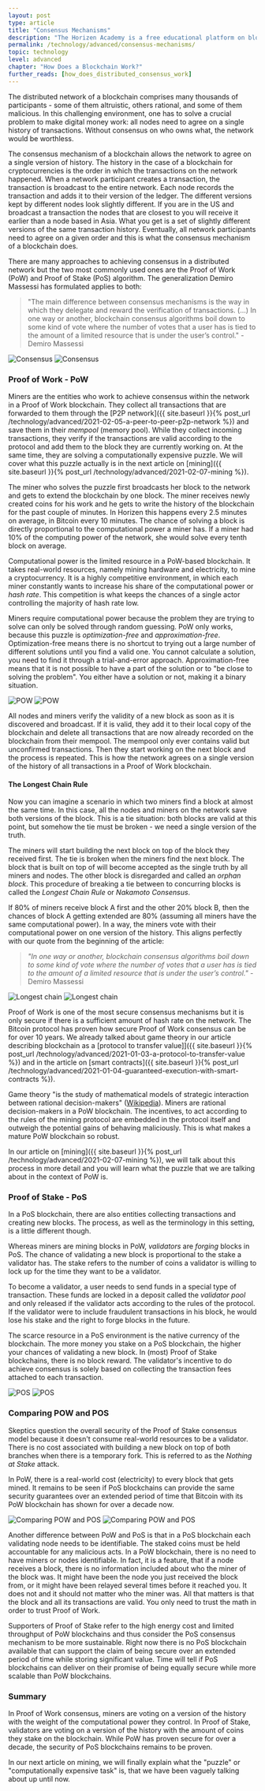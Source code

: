 ```yaml
---
layout: post
type: article
title: "Consensus Mechanisms"
description: "The Horizen Academy is a free educational platform on blockchain technology, cryptocurrency, and privacy. In this article, you learn about consensus mechanisms at an advanced level."
permalink: /technology/advanced/consensus-mechanisms/
topic: technology
level: advanced
chapter: "How Does a Blockchain Work?"
further_reads: [how_does_distributed_consensus_work]
---
```


The distributed network of a blockchain comprises many thousands of participants - some of them altruistic, others rational, and some of them malicious. In this challenging environment, one has to solve a crucial problem to make digital money work: all nodes need to agree on a single history of transactions. Without consensus on who owns what, the network would be worthless.

The consensus mechanism of a blockchain allows the network to agree on a single version of history. The history in the case of a blockchain for cryptocurrencies is the order in which the transactions on the network happened.
When a network participant creates a transaction, the transaction is broadcast to the entire network. Each node records the transaction and adds it to their version of the ledger. The different versions kept by different nodes look slightly different. If you are in the US and broadcast a transaction the nodes that are closest to you will receive it earlier than a node based in Asia. What you get is a set of slightly different versions of the same transaction history. Eventually, all network participants need to agree on a given order and this is what the consensus mechanism of a blockchain does.

There are many approaches to achieving consensus in a distributed network but the two most commonly used ones are the Proof of Work (PoW) and Proof of Stake (PoS) algorithm. The generalization Demiro Massessi has formulated applies to both:

> "The main difference between consensus mechanisms is the way in which they delegate and reward the verification of transactions. (...) In one way or another, blockchain consensus algorithms boil down to some kind of vote where the number of votes that a user has is tied to the amount of a limited resource that is under the user’s control." - Demiro Massessi

![Consensus](/assets/post_files/technology/advanced/consensus-mechanisms/consensus_D.jpg)
![Consensus](/assets/post_files/technology/advanced/consensus-mechanisms/consensus_M.jpg)

### Proof of Work - PoW

Miners are the entities who work to achieve consensus within the network in a Proof of Work blockchain. They collect all transactions that are forwarded to them through the [P2P network]({{ site.baseurl }}{% post_url /technology/advanced/2021-02-05-a-peer-to-peer-p2p-network %}) and save them in their *mempool* (memory pool). While they collect incoming transactions, they verify if the transactions are valid according to the protocol and add them to the block they are currently working on. At the same time, they are solving a computationally expensive puzzle. We will cover what this puzzle actually is in the next article on [mining]({{ site.baseurl }}{% post_url /technology/advanced/2021-02-07-mining %}).

The miner who solves the puzzle first broadcasts her block to the network and gets to extend the blockchain by one block. The miner receives newly created coins for his work and he gets to write the history of the blockchain for the past couple of minutes. In Horizen this happens every 2.5 minutes on average, in Bitcoin every 10 minutes. The chance of solving a block is directly proportional to the computational power a miner has. If a miner had 10% of the computing power of the network, she would solve every tenth block on average.

Computational power is the limited resource in a PoW-based blockchain. It takes real-world resources, namely mining hardware and electricity, to mine a cryptocurrency. It is a highly competitive environment, in which each miner constantly wants to increase his share of the computational power or *hash rate*. This competition is what keeps the chances of a single actor controlling the majority of hash rate low.

Miners require computational power because the problem they are trying to solve can only be solved through random guessing. PoW only works, because this puzzle is *optimization-free* and *approximation-free*.
Optimization-free means there is no shortcut to trying out a large number of different solutions until you find a valid one. You cannot calculate a solution, you need to find it through a trial-and-error approach. 
Approximation-free means that it is not possible to have a part of the solution or to "be close to solving the problem". You either have a solution or not, making it a binary situation.

![POW](/assets/post_files/technology/advanced/consensus-mechanisms/POW_D.jpg)
![POW](/assets/post_files/technology/advanced/consensus-mechanisms/POW_M.jpg)

All nodes and miners verify the validity of a new block as soon as it is discovered and broadcast. If it is valid, they add it to their local copy of the blockchain and delete all transactions that are now already recorded on the blockchain from their mempool. The mempool only ever contains valid but unconfirmed transactions. Then they start working on the next block and the process is repeated.
This is how the network agrees on a single version of the history of all transactions in a Proof of Work blockchain.

#### The Longest Chain Rule

Now you can imagine a scenario in which two miners find a block at almost the same time. In this case, all the nodes and miners on the network save both versions of the block. This is a tie situation: both blocks are valid at this point, but somehow the tie must be broken - we need a single version of the truth. 

The miners will start building the next block on top of the block they received first. The tie is broken when the miners find the next block. The block that is built on top of will become accepted as the single truth by all miners and nodes. The other block is disregarded and called an _orphan block_. This procedure of breaking a tie between to concurring blocks is called the *Longest Chain Rule* or *Nakamoto Consensus*.

If 80% of miners receive block A first and the other 20% block B, then the chances of block A getting extended are 80% (assuming all miners have the same computational power). In a way, the miners vote with their computational power on one version of the history. This aligns perfectly with our quote from the beginning of the article: 

> _"In one way or another, blockchain consensus algorithms boil down to some kind of vote where the number of votes that a user has is tied to the amount of a limited resource that is under the user’s control."_ - Demiro Massessi

![Longest chain](/assets/post_files/technology/advanced/consensus-mechanisms/longest_chain_D.jpg)
![Longest chain](/assets/post_files/technology/advanced/consensus-mechanisms/longest_chain_M.jpg)

Proof of Work is one of the most secure consensus mechanisms but it is only secure if there is a sufficient amount of hash rate on the network. The Bitcoin protocol has proven how secure Proof of Work consensus can be for over 10 years. We already talked about game theory in our article describing blockchain as a [protocol to transfer value]]({{ site.baseurl }}{% post_url /technology/advanced/2021-01-03-a-protocol-to-transfer-value %}) and in the article on [smart contracts]({{ site.baseurl }}{% post_url /technology/advanced/2021-01-04-guaranteed-execution-with-smart-contracts %}). 

Game theory "is the study of mathematical models of strategic interaction between rational decision-makers" ([Wikipedia](https://en.wikipedia.org/wiki/Game_theory)). Miners are rational decision-makers in a PoW blockchain. The incentives, to act according to the rules of the mining protocol are embedded in the protocol itself and outweigh the potential gains of behaving maliciously. This is what makes a mature PoW blockchain so robust.

In our article on [mining]({{ site.baseurl }}{% post_url /technology/advanced/2021-02-07-mining %}), we will talk about this process in more detail and you will learn what the puzzle that we are talking about in the context of PoW is.

### Proof of Stake - PoS

In a PoS blockchain, there are also entities collecting transactions and creating new blocks. The process, as well as the terminology in this setting, is a little different though.

Whereas miners are mining blocks in PoW, _validators_ are _forging_ blocks in PoS. The chance of validating a new block is proportional to the stake a validator has. The stake refers to the number of coins a validator is willing to lock up for the time they want to be a validator. 

To become a validator, a user needs to send funds in a special type of transaction. These funds are locked in a deposit called the _validator pool_ and only released if the validator acts according to the rules of the protocol. If the validator were to include fraudulent transactions in his block, he would lose his stake and the right to forge blocks in the future.

The scarce resource in a PoS environment is the native currency of the blockchain. The more money you stake on a PoS blockchain, the higher your chances of validating a new block. In (most) Proof of Stake blockchains, there is no block reward. The validator's incentive to do achieve consensus is solely based on collecting the transaction fees attached to each transaction.

![POS](/assets/post_files/technology/advanced/consensus-mechanisms/POS_D.jpg)
![POS](/assets/post_files/technology/advanced/consensus-mechanisms/POS_M.jpg)

### Comparing POW and POS

Skeptics question the overall security of the Proof of Stake consensus model because it doesn't consume real-world resources to be a validator. There is no cost associated with building a new block on top of both branches when there is a temporary fork. This is referred to as the *Nothing at Stake* attack.

In PoW, there is a real-world cost (electricity) to every block that gets mined. It remains to be seen if PoS blockchains can provide the same security guarantees over an extended period of time that Bitcoin with its PoW blockchain has shown for over a decade now.

![Comparing POW and POS](/assets/post_files/technology/advanced/consensus-mechanisms/compare_D.jpg)
![Comparing POW and POS](/assets/post_files/technology/advanced/consensus-mechanisms/compare_M.jpg)

Another difference between PoW and PoS is that in a PoS blockchain each validating node needs to be identifiable. The staked coins must be held accountable for any malicious acts.
In a PoW blockchain, there is no need to have miners or nodes identifiable. In fact, it is a feature, that if a node receives a block, there is no information included about who the miner of the block was. It might have been the node you just received the block from, or it might have been relayed several times before it reached you.
It does not and it should not matter who the miner was. All that matters is that the block and all its transactions are valid. You only need to trust the math in order to trust Proof of Work.

Supporters of Proof of Stake refer to the high energy cost and limited throughput of PoW blockchains and thus consider the PoS consensus mechanism to be more sustainable.
Right now there is no PoS blockchain available that can support the claim of being secure over an extended period of time while storing significant value. Time will tell if PoS blockchains can deliver on their promise of being equally secure while more scalable than PoW blockchains.

### Summary

In Proof of Work consensus, miners are voting on a version of the history with the weight of the computational power they control. In Proof of Stake, validators are voting on a version of the history with the amount of coins they stake on the blockchain. While PoW has proven secure for over a decade, the security of PoS blockchains remains to be proven.

In our next article on mining, we will finally explain what the "puzzle" or "computationally expensive task" is, that we have been vaguely talking about up until now.
